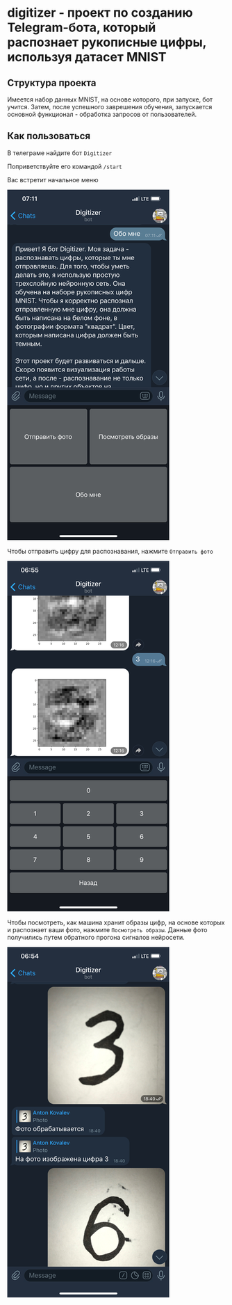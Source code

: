 # digitizer - проект по созданию Telegram-бота, который распознает рукописные цифры, используя датасет MNIST

## Структура проекта
Имеется набор данных MNIST, на основе которого, при запуске, бот учится. Затем, после успешного заврешения обучения, запускается основной функционал - обработка запросов от пользователей.

## Как пользоваться
В телеграме найдите бот `Digitizer`

Поприветствуйте его командой `/start`

Вас встретит начальное меню

![Начальное меню](sources/IMG_2359.PNG)

Чтобы отправить цифру для распознавания, нажмите `Отправить фото`

![Отправить фото](sources/IMG_2358.PNG)

Чтобы посмотреть, как машина хранит образы цифр, на основе которых и распознает ваши фото, нажмите `Посмотреть образы`. Данные фото получились путем обратного прогона сигналов нейросети.

![Посмотреть образы](sources/IMG_2357.PNG)
